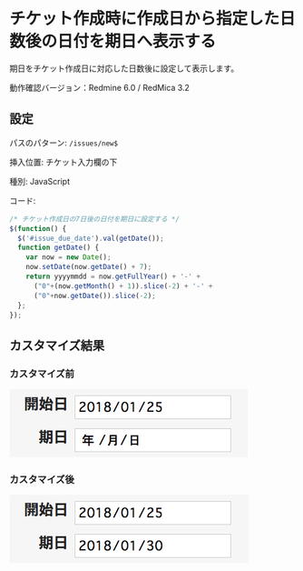 # チケット作成時に作成日から指定した日数後の日付を期日へ表示する

期日をチケット作成日に対応した日数後に設定して表示します。

動作確認バージョン：Redmine 6.0 / RedMica 3.2

## 設定

パスのパターン: `/issues/new$`

挿入位置: チケット入力欄の下

種別: JavaScript

コード:

``` javascript
/* チケット作成日の7日後の日付を期日に設定する */
$(function() { 
  $('#issue_due_date').val(getDate());
  function getDate() {
    var now = new Date();
    now.setDate(now.getDate() + 7);
    return yyyymmdd = now.getFullYear() + '-' +
      ("0"+(now.getMonth() + 1)).slice(-2) + '-' +
      ("0"+now.getDate()).slice(-2);
  };
});
```

## カスタマイズ結果
### カスタマイズ前
![](issue-due-date-before@2x.png)

### カスタマイズ後
![](issue-due-date-after@2x.png)